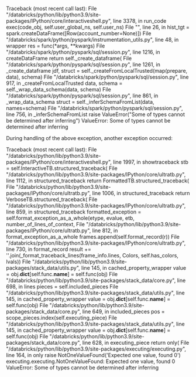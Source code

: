 Traceback (most recent call last):
  File "/databricks/python/lib/python3.9/site-packages/IPython/core/interactiveshell.py", line 3378, in run_code
    exec(code_obj, self.user_global_ns, self.user_ns)
  File "<command-3468532906296225>", line 26, in <module>
    hist_tgt = spark.createDataFrame([Row(account_number=None)])
  File "/databricks/spark/python/pyspark/instrumentation_utils.py", line 48, in wrapper
    res = func(*args, **kwargs)
  File "/databricks/spark/python/pyspark/sql/session.py", line 1216, in createDataFrame
    return self._create_dataframe(
  File "/databricks/spark/python/pyspark/sql/session.py", line 1261, in _create_dataframe
    jdf, struct = self._createFromLocalTrusted(map(prepare, data), schema)
  File "/databricks/spark/python/pyspark/sql/session.py", line 917, in _createFromLocalTrusted
    data, schema = self._wrap_data_schema(data, schema)
  File "/databricks/spark/python/pyspark/sql/session.py", line 861, in _wrap_data_schema
    struct = self._inferSchemaFromList(data, names=schema)
  File "/databricks/spark/python/pyspark/sql/session.py", line 756, in _inferSchemaFromList
    raise ValueError("Some of types cannot be determined after inferring")
ValueError: Some of types cannot be determined after inferring

During handling of the above exception, another exception occurred:

Traceback (most recent call last):
  File "/databricks/python/lib/python3.9/site-packages/IPython/core/interactiveshell.py", line 1997, in showtraceback
    stb = self.InteractiveTB.structured_traceback(
  File "/databricks/python/lib/python3.9/site-packages/IPython/core/ultratb.py", line 1112, in structured_traceback
    return FormattedTB.structured_traceback(
  File "/databricks/python/lib/python3.9/site-packages/IPython/core/ultratb.py", line 1006, in structured_traceback
    return VerboseTB.structured_traceback(
  File "/databricks/python/lib/python3.9/site-packages/IPython/core/ultratb.py", line 859, in structured_traceback
    formatted_exception = self.format_exception_as_a_whole(etype, evalue, etb, number_of_lines_of_context,
  File "/databricks/python/lib/python3.9/site-packages/IPython/core/ultratb.py", line 812, in format_exception_as_a_whole
    frames.append(self.format_record(r))
  File "/databricks/python/lib/python3.9/site-packages/IPython/core/ultratb.py", line 730, in format_record
    result += ''.join(_format_traceback_lines(frame_info.lines, Colors, self.has_colors, lvals))
  File "/databricks/python/lib/python3.9/site-packages/stack_data/utils.py", line 145, in cached_property_wrapper
    value = obj.__dict__[self.func.__name__] = self.func(obj)
  File "/databricks/python/lib/python3.9/site-packages/stack_data/core.py", line 698, in lines
    pieces = self.included_pieces
  File "/databricks/python/lib/python3.9/site-packages/stack_data/utils.py", line 145, in cached_property_wrapper
    value = obj.__dict__[self.func.__name__] = self.func(obj)
  File "/databricks/python/lib/python3.9/site-packages/stack_data/core.py", line 649, in included_pieces
    pos = scope_pieces.index(self.executing_piece)
  File "/databricks/python/lib/python3.9/site-packages/stack_data/utils.py", line 145, in cached_property_wrapper
    value = obj.__dict__[self.func.__name__] = self.func(obj)
  File "/databricks/python/lib/python3.9/site-packages/stack_data/core.py", line 628, in executing_piece
    return only(
  File "/databricks/python/lib/python3.9/site-packages/executing/executing.py", line 164, in only
    raise NotOneValueFound('Expected one value, found 0')
executing.executing.NotOneValueFound: Expected one value, found 0
ValueError: Some of types cannot be determined after inferring

